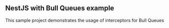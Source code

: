 ## NestJS with Bull Queues example

This sample project demonstrates the usage of interceptors for Bull Queues